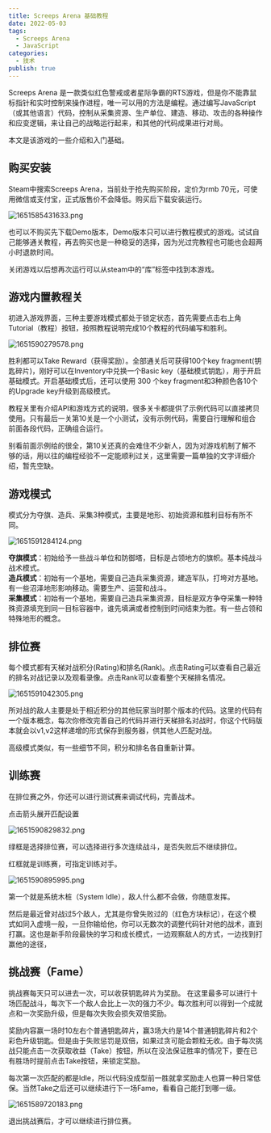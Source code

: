 ```yaml
---
title: Screeps Arena 基础教程
date: 2022-05-03
tags:
  - Screeps Arena
  - JavaScript
categories:
  - 技术
publish: true
---
```



Screeps Arena 是一款类似红色警戒或者星际争霸的RTS游戏，但是你不能靠鼠标指针和实时控制来操作进程，唯一可以用的方法是编程。通过编写JavaScript（或其他语言）代码，控制从采集资源、生产单位、建造、移动、攻击的各种操作和应变逻辑，来让自己的战略运行起来，和其他的代码成果进行对局。

本文是该游戏的一些介绍和入门基础。
<!-- more -->

## 购买安装

Steam中搜索Screeps Arena，当前处于抢先购买阶段，定价为rmb 70元，可使用微信或支付宝，正式版售价不会降低。购买后下载安装运行。

![1651585431633.png](./img/1651585431633.png)

也可以不购买先下载Demo版本，Demo版本只可以进行教程模式的游戏。试试自己能够通关教程，再去购买也是一种稳妥的选择，因为光过完教程也可能也会超两小时退款时间。

关闭游戏以后想再次运行可以从steam中的“库”标签中找到本游戏。


## 游戏内置教程关

初进入游戏界面，三种主要游戏模式都处于锁定状态，首先需要点击右上角Tutorial（教程）按钮，按照教程说明完成10个教程的代码编写和胜利。

![1651590279578.png](./img/1651590279578.png)


胜利都可以Take Reward（获得奖励）。全部通关后可获得100个key fragment(钥匙碎片)，刚好可以在Inventory中兑换一个Basic key（基础模式钥匙），用于开启基础模式。开启基础模式后，还可以使用 300 个key fragment和3种颜色各10个的Upgrade key升级到高级模式。

教程关里有介绍API和游戏方式的说明，很多关卡都提供了示例代码可以直接拷贝使用。只有最后一关第10关是一个小测试，没有示例代码，需要自行理解和组合前面各段代码，正确组合运行。

别看前面示例给的很全，第10关还真的会难住不少新人，因为对游戏机制了解不够的话，用以往的编程经验不一定能顺利过关，这里需要一篇单独的文字详细介绍，暂先空缺。


## 游戏模式

模式分为夺旗、造兵、采集3种模式，主要是地形、初始资源和胜利目标有所不同。

![1651591284124.png](./img/1651591284124.png)


**夺旗模式**：初始给予一些战斗单位和防御塔，目标是占领地方的旗帜。基本纯战斗战术模式。   
**造兵模式**：初始有一个基地，需要自己造兵采集资源，建造军队，打垮对方基地。有一些沼泽地形影响移动。需要生产、运营和战斗。   
**采集模式**：初始有一个基地，需要自己造兵采集资源，目标是双方争夺采集一种特殊资源填充到同一目标容器中，谁先填满或者控制到时间结束为胜。有一些占领和特殊地形的概念。

## 排位赛

每个模式都有天梯对战积分(Rating)和排名(Rank)。点击Rating可以查看自己最近的排名对战记录以及观看录像。点击Rank可以查看整个天梯排名情况。

![1651591042305.png](./img/1651591042305.png)

所对战的敌人主要是处于相近积分的其他玩家当时那个版本的代码。这里的代码有一个版本概念，每次你修改完善自己的代码并进行天梯排名对战时，你这个代码版本就会以v1,v2这样递增的形式保存到服务器，供其他人匹配对战。

高级模式类似，有一些细节不同，积分和排名各自重新计算。

## 训练赛

在排位赛之外，你还可以进行测试赛来调试代码，完善战术。

点击箭头展开匹配设置

![1651590829832.png](./img/1651590829832.png)

绿框是选择排位赛，可以选择进行多次连续战斗，是否失败后不继续排位。

红框就是训练赛，可指定训练对手。

![1651590895995.png](./img/1651590895995.png)


第一个就是系统木桩（System Idle），敌人什么都不会做，你随意发挥。

然后是最近曾对战过5个敌人，尤其是你曾失败过的（红色方块标记），在这个模式如同入虚境一般，一旦你输给他，你可以无数次的调整代码针对他的战术，直到打赢。这也是新手阶段最快的学习和成长模式，一边观察敌人的方式，一边找到打赢他的途径，

## 挑战赛（Fame）

挑战赛每天只可以进去一次，可以收获钥匙碎片为奖励。 在这里最多可以进行十场匹配战斗，每次下一个敌人会比上一次的强力不少。每次胜利可以得到一个成就点和一次奖励升级，但是每次失败会损失双倍奖励。

奖励内容赢一场时10左右个普通钥匙碎片，赢3场大约是14个普通钥匙碎片和2个彩色升级钥匙。但是由于失败惩罚是双倍，如果过贪可能会颗粒无收。由于每次挑战只能点击一次获取收益（Take）按钮，所以在没法保证胜率的情况下，要在已有胜场时提前点击Take按钮，来锁定奖励。

每次第一次匹配的都是Idle，所以代码没成型前一胜就拿奖励走人也算一种日常低保。当然Take之后还可以继续进行下一场Fame，看看自己能打到哪一级。

![1651589720183.png](./img/1651589720183.png)

退出挑战赛后，才可以继续进行排位赛。
